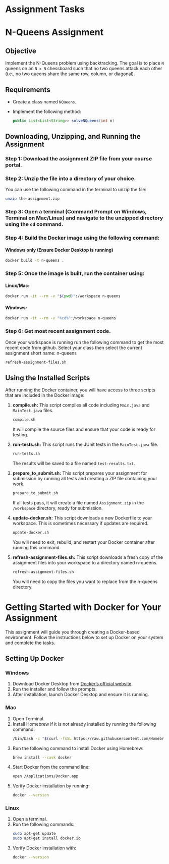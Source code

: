 # Assignment Tasks
# N-Queens Assignment

## Objective

Implement the N-Queens problem using backtracking. The goal is to place `N` queens on an `N x N` chessboard such that no two queens attack each other (i.e., no two queens share the same row, column, or diagonal).

## Requirements

- Create a class named `NQueens`.
- Implement the following method:

  ```java
  public List<List<String>> solveNQueens(int n)


## Downloading, Unzipping, and Running the Assignment
### Step 1: Download the assignment ZIP file from your course portal.
### Step 2: Unzip the file into a directory of your choice.
You can use the following command in the terminal to unzip the file:
```sh
unzip the-assignment.zip
```

### Step 3: Open a terminal (Command Prompt on Windows, Terminal on Mac/Linux) and navigate to the unzipped directory using the `cd` command.

### Step 4: Build the Docker image using the following command:
#### Windows only (Ensure Docker Desktop is running)
```sh
docker build -t n-queens .
```

### Step 5: Once the image is built, run the container using:
#### Linux/Mac:
```sh
docker run -it --rm -v "$(pwd)":/workspace n-queens
```
#### Windows:
```sh
docker run -it --rm -v "%cd%":/workspace n-queens
```
### Step 6: Get most recent assignment code.
Once your workspace is running run the following command to get the most recent code from github.
Select your class then select the current assignment short name: n-queens
```sh
refresh-assignment-files.sh
```

## Using the Installed Scripts
After running the Docker container, you will have access to three scripts that are included in the Docker image:

1. **compile.sh:** This script compiles all code including `Main.java` and `MainTest.java` files.
    ```sh
    compile.sh
    ```
    It will compile the source files and ensure that your code is ready for testing.

2. **run-tests.sh:** This script runs the JUnit tests in the `MainTest.java` file.
    ```sh
    run-tests.sh
    ```
    The results will be saved to a file named `test-results.txt`.

3. **prepare_to_submit.sh:** This script prepares your assignment for submission by running all tests and creating a ZIP file containing your work.
    ```sh
    prepare_to_submit.sh
    ```
    If all tests pass, it will create a file named `Assignment.zip` in the `/workspace` directory, ready for submission.

4. **update-docker.sh:** This script downloads a new Dockerfile to your workspace. This is sometimes necessary if updates are required.
    ```sh
    update-docker.sh
    ```
    You will need to exit, rebuild, and restart your Docker container after running this command.

5. **refresh-assignment-files.sh:** This script downloads a fresh copy of the assignment files into your workspace to a directory named n-queens.
    ```sh
    refresh-assignment-files.sh
    ```
    You will need to copy the files you want to replace from the n-queens directory.


# Getting Started with Docker for Your Assignment
This assignment will guide you through creating a Docker-based environment. Follow the instructions below to set up Docker on your system and complete the tasks.

## Setting Up Docker
### Windows
1. Download Docker Desktop from [Docker’s official website](https://www.docker.com/products/docker-desktop/).
2. Run the installer and follow the prompts.
3. After installation, launch Docker Desktop and ensure it is running.

### Mac
1. Open Terminal.
2. Install Homebrew if it is not already installed by running the following command:
    ```sh
    /bin/bash -c "$(curl -fsSL https://raw.githubusercontent.com/Homebrew/install/HEAD/install.sh)"
    ```
3. Run the following command to install Docker using Homebrew:
    ```sh
    brew install --cask docker
    ```
4. Start Docker from the command line:
    ```sh
    open /Applications/Docker.app
    ```
5. Verify Docker installation by running:
    ```sh
    docker --version
    ```

### Linux
1. Open a terminal.
2. Run the following commands:
    ```sh
    sudo apt-get update
    sudo apt-get install docker.io
    ```
3. Verify Docker installation with:
    ```sh
    docker --version
    ```

